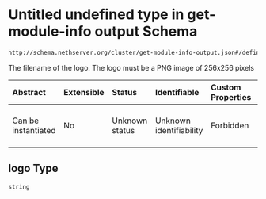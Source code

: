 # Untitled undefined type in get-module-info output Schema

```txt
http://schema.nethserver.org/cluster/get-module-info-output.json#/definitions/module/properties/logo
```

The filename of the logo. The logo must be a PNG image of 256x256 pixels

| Abstract            | Extensible | Status         | Identifiable            | Custom Properties | Additional Properties | Access Restrictions | Defined In                                                                                 |
| :------------------ | :--------- | :------------- | :---------------------- | :---------------- | :-------------------- | :------------------ | :----------------------------------------------------------------------------------------- |
| Can be instantiated | No         | Unknown status | Unknown identifiability | Forbidden         | Allowed               | none                | [get-module-info-output.json*](cluster/get-module-info-output.json "open original schema") |

## logo Type

`string`
